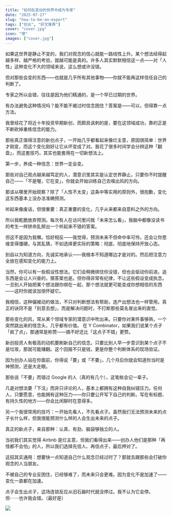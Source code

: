 ```yaml
---
title: "如何在变动的世界中成为专家"
date: "2025-07-27"
slug: "how-to-be-an-expert"
tags: ["创业", "好文推荐"]
cover: "cover.jpg"
icon: "😎"
images: ["cover.jpg"]
---
```

如果这世界是静止不变的，我们对观念的信心就能一路线性上升。某个想法经得起越多样、越严格的考验，就越可能是真的。许多人其实默默相信这一点——对「人性」这种变化不大的领域来说，这么想或许没错。



但对那些会变的东西——也就是几乎所有其他事物——你就不能再这样信任自己的判断了。



专家之所以会错，往往是因为他们精通的，是一个早已过期的世界。



有办法避免这种情况吗？能不能不被过时信念困住？答案是——可以，但得靠一点方法。



我曾经花了将近十年投资早期新创，而颇具讽刺的是，要在这领域成功，靠的正是不断砍掉重练信念的能力。



那些真正值得注意的新创点子，一开始几乎都看起来像烂主意，原因很简单：世界才刚变，而这个变化刚好让它从坏变成了对。我花了很多时间学会分辨这种「翻盘」，而这套技巧，其实也能套用在一切新想法上。



第一步，养成一种信念：世界一定会变。



那些对自己观点越来越笃定的人，潜意识里其实是认定世界静止。只要你不时提醒自己——「不是喔，它在变」，你就会开始训练自己去嗅出风的方向。



那该从哪里开始观察？除了「人性不太变」这条中等实用的原则外，很抱歉，变化这东西基本上没办法准确预测。



听起来像废话，但很重要：真正重要的变化，几乎从来都来自意料之外的方向。



所以我乾脆放弃预测。每次有人在访问里问我「未来怎么看」，我脑中都像没读书的考生一样拼命乱掰出一个听起来不错的答案。



但这不是因为我懒。恰好相反——我觉得，预测未来不但命中率可怜，还会让你思维变得僵硬。与其乱猜，不如选择更实际的策略：彻底、彻底地保持开放心态。



别自以为知道方向，先诚实地承认——我根本不知道哪边才是对的。然后把注意力全放在感知变化的能力上。



当然，你可以有一些假设性想法。它们会稍微绑住你没错，但也会驱动你前进。追东西是会让人兴奋的，猜答案也是。但你得非常有纪律，不让这些假设变成执念。
一旦别人开始把某个想法跟你绑在一起，那个想法就更可能变成你想相信的东西——这时你就该加倍怀疑它。



我相信，这种偏被动的做法，不只对判断想法有帮助，连产出想法也一样管用。真正的诀窍不是「刻意去想」，而是解决问题时，不打断那些莫名冒出来的直觉。



那些变化的风，常从某个领域专家的潜意识中吹出来。只要你对某件事够熟，一个突然跳出来的怪念头，几乎都有价值。
在 Y Combinator，如果我们说某个点子「疯了点」，那通常是称赞——搞不好还比「这点子不错」更赞。



新创投资人有极高的动机要刷新自己的信念。只要比别人早一步意识到某个点子不是垃圾，那就可能赚翻。这个回报不只是钱，更是你整个判断体系的现场验证。



因为创办人站在你面前，你得说「要」或「不要」，几个月后你就会知道你当时是神预测，还是大走眼。



那些说「不要」而错过 Google 的人（真的有几个），这笔帐会记一辈子。



凡是对想法要「下注」而非只评论的人，基本上都拥有这种自我纠错压力。任何人，只要愿意，也能拥有这种压力——你只要公开写下自己的判断。写在有标题、有持久性的地方——你会比闲聊时在意得多。



另一个我很常用的技巧：一开始先看人，不先看点子。虽然我们无法预测未来的点子长什么样，但我很能预测什么样的人会生出未来的点子。



真正的新点子，来自那种：认真、有劲、脑袋够独立的人。



当初我们其实觉得 Airbnb 是烂主意，但我们看得出来——创办人他们是那种「再怪都不会怕」的人，所以我们选择先信人、再信点子，最后押对了。



这招其实通用：想要快一点知道自己什么观念已经过时了？那就去跟那些会打破你观念的人当朋友。



不被自己的专业反困住，已经够难了，而未来只会更难。因为变化不是加速了——变化一直都在加速。



点子会生出点子，这场连锁反应从旧石器时代就没停过。我不认为它会停。
但⋯⋯也许我会错。（最好是）




![](https://prod-files-secure.s3.us-west-2.amazonaws.com/112d0858-5090-4d34-a606-b75eb8d65fd2/46476355-9cf3-4e99-9b7a-3531bc426380/1000202064.png?X-Amz-Algorithm=AWS4-HMAC-SHA256&X-Amz-Content-Sha256=UNSIGNED-PAYLOAD&X-Amz-Credential=ASIAZI2LB466XJ3MD7ZJ%2F20251014%2Fus-west-2%2Fs3%2Faws4_request&X-Amz-Date=20251014T062028Z&X-Amz-Expires=3600&X-Amz-Security-Token=IQoJb3JpZ2luX2VjEK7%2F%2F%2F%2F%2F%2F%2F%2F%2F%2FwEaCXVzLXdlc3QtMiJIMEYCIQDW%2FdI3mBL1GRpvqu9nTStI%2BSOTqBDX7SZWU8P9THUUwgIhALm6OpZdUXjXenAy1gt3%2FUrzqv%2FmU4J4gPValh%2Faiyv6Kv8DCFYQABoMNjM3NDIzMTgzODA1Igzjl4v4l%2FAOrzW4NZkq3AOu841bzsCZn59lGeAGAjMjqtK4GRgNQnHnjdwOdzPmmQx%2BXqMcBG26VgwgtE%2FKVBDOjNyfwvwdBLiuaczV%2FSzuNVDG9APwSH9Kx8SPF8PQF7VIt8XDKa%2BhMY3JYWHNuWEcEx9YbwWXE1qTFC6Fntct48199G0aq1OrKw%2FaHBjuFkr%2FTp5gWQLBs8ymIC8B4punpIXBXYQQPtht15OgjTKjE9HuMXEhH%2BAB5vBnQKousLo3k%2BhO8tjjtoHrcNDjaxYe1zqQk45LbKTcbXeC4obWxAmMjFy8napvQPyBoCHofNQtic%2B72rYeDYUZZvYW3aRXrRh4hQM%2BATZg0HtE2dnz%2FSerUT9evq9R5%2FDPiTjvALJGY7hZ5aUXezy7uMNI0K6GSPr9YlzoOsMOA0xUs26j0WrKCmUiCrXoINohuC9U6Wu11f9bciILzR8VbA4qFkLDbP3cLMiUpLz2MZKRaaDcBhOYC4daITCaCxjbzezk7e2VqkiOwuGxNG8MChfa%2FtZ964Gh5Dvjps9YAnZ7SNdt8nts2TloouH7bdd%2FGjGMXXM6aANaJe%2B1kgMPKRRsMpaWupTxwmZ2gA61EVu3R56kRhySfMri0LHJ6A%2BOTkHUmZ0kULMPFpuduGUp8jCau7fHBjqkAShLL4jTmFdG1ed8qkxaJKvOSl7LKbmi7CEkqg72tbxzgGBwMwKrijBMn5%2BW0vFWpUmx4pMe1sRtTWNs9ekxFEEvtw8XYmZXSqUlcNN3tVf1WUhg%2B%2BrCKfxTw7z8NCogWwBR3dTwAKXAeYeghSNazcwHZDSwEa%2BifH20V9MvNiXN45kxLgOxqeHci6m%2BW2O2UZehSXW3mWXruqjw5oriFf5UD050&X-Amz-Signature=4a2024b76b6abbd4789a42d516181985b18f18bb332704f20c76dbfd9f96a93e&X-Amz-SignedHeaders=host&x-amz-checksum-mode=ENABLED&x-id=GetObject)

